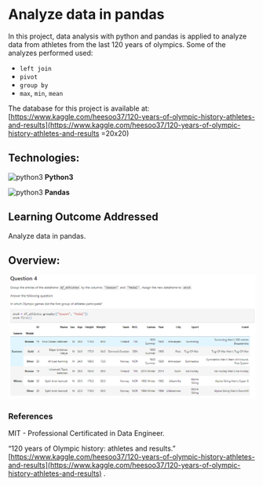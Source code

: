 # Analyze data in pandas

In this project, data analysis with python and pandas is applied to analyze data from athletes from the last 120 years of olympics. Some of the analyzes performed used:

- `left join`
- `pivot`
- `group by`
- `max`, `min`, `mean`

The database for this project is available at: [https://www.kaggle.com/heesoo37/120-years-of-olympic-history-athletes-and-results](https://www.kaggle.com/heesoo37/120-years-of-olympic-history-athletes-and-results =20x20)

## Technologies:

<img src="https://upload.wikimedia.org/wikipedia/commons/thumb/c/c3/Python-logo-notext.svg/1200px-Python-logo-notext.svg.png" alt="python3" style="width:20px;"/> **Python3**

<img src="https://upload.wikimedia.org/wikipedia/commons/thumb/2/22/Pandas_mark.svg/1200px-Pandas_mark.svg.png" alt="python3" style="width:20px;"/> **Pandas** 

## **Learning Outcome Addressed**
Analyze data in pandas.

## Overview:
![overview](./img/overview.png)
### References

MIT - Professional Certificated in Data Engineer. 

“120 years of Olympic history: athletes and results.”
[https://www.kaggle.com/heesoo37/120-years-of-olympic-history-athletes-and-results](https://www.kaggle.com/heesoo37/120-years-of-olympic-history-athletes-and-results) .
